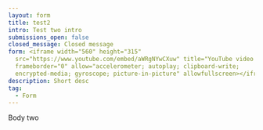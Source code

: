 ```yaml
---
layout: form
title: test2
intro: Test two intro
submissions_open: false
closed_message: Closed message
form: <iframe width="560" height="315"
  src="https://www.youtube.com/embed/aWRgNYwCXuw" title="YouTube video player"
  frameborder="0" allow="accelerometer; autoplay; clipboard-write;
  encrypted-media; gyroscope; picture-in-picture" allowfullscreen></iframe>
description: Short desc
tag:
  - Form
---
```

Body two